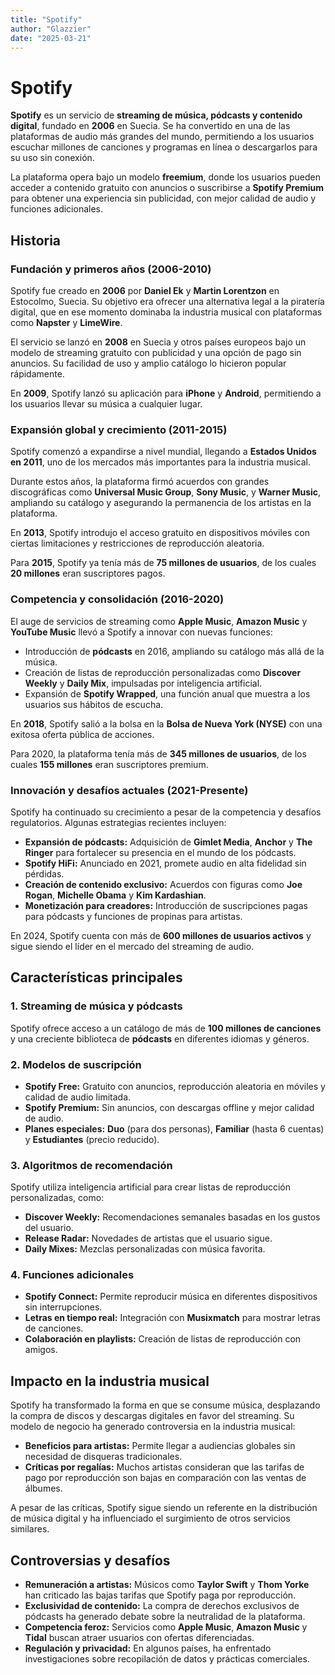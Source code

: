 ```yaml
---
title: "Spotify"
author: "Glazzier"
date: "2025-03-21"
---
```


# Spotify

**Spotify** es un servicio de **streaming de música, pódcasts y contenido digital**, fundado en **2006** en Suecia. Se ha convertido en una de las plataformas de audio más grandes del mundo, permitiendo a los usuarios escuchar millones de canciones y programas en línea o descargarlos para su uso sin conexión.

La plataforma opera bajo un modelo **freemium**, donde los usuarios pueden acceder a contenido gratuito con anuncios o suscribirse a **Spotify Premium** para obtener una experiencia sin publicidad, con mejor calidad de audio y funciones adicionales.

## Historia

### Fundación y primeros años (2006-2010)

Spotify fue creado en **2006** por **Daniel Ek** y **Martin Lorentzon** en Estocolmo, Suecia. Su objetivo era ofrecer una alternativa legal a la piratería digital, que en ese momento dominaba la industria musical con plataformas como **Napster** y **LimeWire**.

El servicio se lanzó en **2008** en Suecia y otros países europeos bajo un modelo de streaming gratuito con publicidad y una opción de pago sin anuncios. Su facilidad de uso y amplio catálogo lo hicieron popular rápidamente.

En **2009**, Spotify lanzó su aplicación para **iPhone** y **Android**, permitiendo a los usuarios llevar su música a cualquier lugar.

### Expansión global y crecimiento (2011-2015)

Spotify comenzó a expandirse a nivel mundial, llegando a **Estados Unidos en 2011**, uno de los mercados más importantes para la industria musical.

Durante estos años, la plataforma firmó acuerdos con grandes discográficas como **Universal Music Group**, **Sony Music**, y **Warner Music**, ampliando su catálogo y asegurando la permanencia de los artistas en la plataforma.

En **2013**, Spotify introdujo el acceso gratuito en dispositivos móviles con ciertas limitaciones y restricciones de reproducción aleatoria.

Para **2015**, Spotify ya tenía más de **75 millones de usuarios**, de los cuales **20 millones** eran suscriptores pagos.

### Competencia y consolidación (2016-2020)

El auge de servicios de streaming como **Apple Music**, **Amazon Music** y **YouTube Music** llevó a Spotify a innovar con nuevas funciones:

- Introducción de **pódcasts** en 2016, ampliando su catálogo más allá de la música.
- Creación de listas de reproducción personalizadas como **Discover Weekly** y **Daily Mix**, impulsadas por inteligencia artificial.
- Expansión de **Spotify Wrapped**, una función anual que muestra a los usuarios sus hábitos de escucha.

En **2018**, Spotify salió a la bolsa en la **Bolsa de Nueva York (NYSE)** con una exitosa oferta pública de acciones.

Para 2020, la plataforma tenía más de **345 millones de usuarios**, de los cuales **155 millones** eran suscriptores premium.

### Innovación y desafíos actuales (2021-Presente)

Spotify ha continuado su crecimiento a pesar de la competencia y desafíos regulatorios. Algunas estrategias recientes incluyen:

- **Expansión de pódcasts:** Adquisición de **Gimlet Media**, **Anchor** y **The Ringer** para fortalecer su presencia en el mundo de los pódcasts.
- **Spotify HiFi:** Anunciado en 2021, promete audio en alta fidelidad sin pérdidas.
- **Creación de contenido exclusivo:** Acuerdos con figuras como **Joe Rogan**, **Michelle Obama** y **Kim Kardashian**.
- **Monetización para creadores:** Introducción de suscripciones pagas para pódcasts y funciones de propinas para artistas.

En 2024, Spotify cuenta con más de **600 millones de usuarios activos** y sigue siendo el líder en el mercado del streaming de audio.

## Características principales

### 1. Streaming de música y pódcasts

Spotify ofrece acceso a un catálogo de más de **100 millones de canciones** y una creciente biblioteca de **pódcasts** en diferentes idiomas y géneros.

### **2. Modelos de suscripción**

- **Spotify Free:** Gratuito con anuncios, reproducción aleatoria en móviles y calidad de audio limitada.
- **Spotify Premium:** Sin anuncios, con descargas offline y mejor calidad de audio.
- **Planes especiales:** **Duo** (para dos personas), **Familiar** (hasta 6 cuentas) y **Estudiantes** (precio reducido).

### 3. Algoritmos de recomendación

Spotify utiliza inteligencia artificial para crear listas de reproducción personalizadas, como:

- **Discover Weekly:** Recomendaciones semanales basadas en los gustos del usuario.
- **Release Radar:** Novedades de artistas que el usuario sigue.
- **Daily Mixes:** Mezclas personalizadas con música favorita.

### 4. Funciones adicionales

- **Spotify Connect:** Permite reproducir música en diferentes dispositivos sin interrupciones.
- **Letras en tiempo real:** Integración con **Musixmatch** para mostrar letras de canciones.
- **Colaboración en playlists:** Creación de listas de reproducción con amigos.

## Impacto en la industria musical

Spotify ha transformado la forma en que se consume música, desplazando la compra de discos y descargas digitales en favor del streaming. Su modelo de negocio ha generado controversia en la industria musical:

- **Beneficios para artistas:** Permite llegar a audiencias globales sin necesidad de disqueras tradicionales.
- **Críticas por regalías:** Muchos artistas consideran que las tarifas de pago por reproducción son bajas en comparación con las ventas de álbumes.

A pesar de las críticas, Spotify sigue siendo un referente en la distribución de música digital y ha influenciado el surgimiento de otros servicios similares.

## Controversias y desafíos

- **Remuneración a artistas:** Músicos como **Taylor Swift** y **Thom Yorke** han criticado las bajas tarifas que Spotify paga por reproducción.
- **Exclusividad de contenido:** La compra de derechos exclusivos de pódcasts ha generado debate sobre la neutralidad de la plataforma.
- **Competencia feroz:** Servicios como **Apple Music**, **Amazon Music** y **Tidal** buscan atraer usuarios con ofertas diferenciadas.
- **Regulación y privacidad:** En algunos países, ha enfrentado investigaciones sobre recopilación de datos y prácticas comerciales.